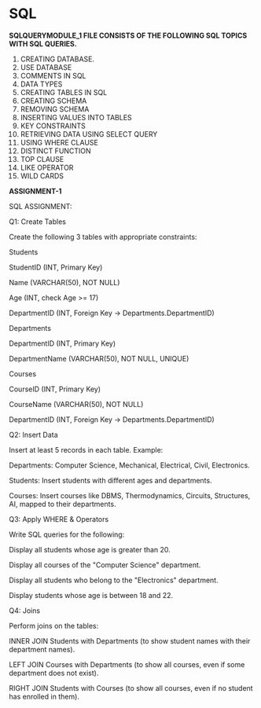 # SQL
**SQLQUERYMODULE_1 FILE CONSISTS OF THE FOLLOWING SQL TOPICS WITH SQL QUERIES.**
1. CREATING DATABASE.
2. USE DATABASE
3. COMMENTS IN SQL
4. DATA TYPES
5. CREATING TABLES IN SQL
6. CREATING SCHEMA
7. REMOVING SCHEMA
8. INSERTING VALUES INTO TABLES
9. KEY CONSTRAINTS 
10. RETRIEVING DATA USING SELECT QUERY
11. USING WHERE CLAUSE
12. DISTINCT FUNCTION
13. TOP CLAUSE
14. LIKE OPERATOR
15. WILD CARDS


**ASSIGNMENT-1**

SQL ASSIGNMENT:

Q1: Create Tables

Create the following 3 tables with appropriate constraints:

Students

StudentID (INT, Primary Key)

Name (VARCHAR(50), NOT NULL)

Age (INT, check Age >= 17)

DepartmentID (INT, Foreign Key → Departments.DepartmentID)

Departments

DepartmentID (INT, Primary Key)

DepartmentName (VARCHAR(50), NOT NULL, UNIQUE)

Courses

CourseID (INT, Primary Key)

CourseName (VARCHAR(50), NOT NULL)

DepartmentID (INT, Foreign Key → Departments.DepartmentID)

Q2: Insert Data

Insert at least 5 records in each table. Example:

Departments: Computer Science, Mechanical, Electrical, Civil, Electronics.

Students: Insert students with different ages and departments.

Courses: Insert courses like DBMS, Thermodynamics, Circuits, Structures, AI, mapped to their departments.

Q3: Apply WHERE & Operators

Write SQL queries for the following:

Display all students whose age is greater than 20.

Display all courses of the "Computer Science" department.

Display all students who belong to the "Electronics" department.

Display students whose age is between 18 and 22.

Q4: Joins

Perform joins on the tables:

INNER JOIN Students with Departments (to show student names with their department names).

LEFT JOIN Courses with Departments (to show all courses, even if some department does not exist).

RIGHT JOIN Students with Courses (to show all courses, even if no student has enrolled in them).
